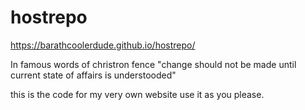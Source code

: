# hostrepo
https://barathcoolerdude.github.io/hostrepo/ 

In famous words of christron fence "change should not be made until current state of affairs is understooded"

this is the code for my very own website use it as you please.